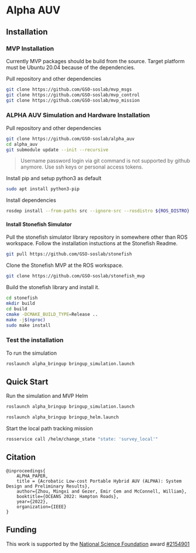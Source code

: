 # Alpha AUV

## Installation

### MVP Installation

Currently MVP packages should be build from the source.
Target platform must be Ubuntu 20.04 because of the dependencies.

Pull repository and other dependencies
```bash
git clone https://github.com/GSO-soslab/mvp_msgs
git clone https://github.com/GSO-soslab/mvp_control
git clone https://github.com/GSO-soslab/mvp_mission
```

### ALPHA AUV Simulation and Hardware Installation

Pull repository and other dependencies
```bash
git clone https://github.com/GSO-soslab/alpha_auv
cd alpha_auv
git submodule update --init --recursive
```
> Username password login via git command is not supported by github anymore. Use ssh keys or personal access tokens.

Install pip and setup python3 as default
```bash
sudo apt install python3-pip
```

Install dependencies
```bash
rosdep install --from-paths src --ignore-src --rosdistro ${ROS_DISTRO} -y
```

#### Install Stonefish Simulator
Pull the stonefish simulator library repository in somewhere other than ROS
workspace. Follow the installation instuctions at the Stonefish Readme.

```bash
git pull https://github.com/GSO-soslab/stonefish
```

Clone the Stonefish MVP at the ROS workspace.
```bash
git clone https://github.com/GSO-soslab/stonefish_mvp
```

Build the stonefish library and install it.

```bash
cd stonefish
mkdir build
cd build
cmake -DCMAKE_BUILD_TYPE=Release ..
make -j$(nproc)
sudo make install
```

### Test the installation
To run the simulation
```bash
roslaunch alpha_bringup bringup_simulation.launch
```

## Quick Start

Run the simulation and MVP Helm

```bash
roslaunch alpha_bringup bringup_simulation.launch
```

```bash
roslaunch alpha_bringup bringup_helm.launch
```

Start the local path tracking mission
```bash
rosservice call /helm/change_state "state: 'survey_local'"
```

## Citation

```
@inproceedings{
    ALPHA_PAPER,
    title = {Acrobatic Low-cost Portable Hybrid AUV (ALPHA): System Design and Preliminary Results},
    author={Zhou, Mingxi and Gezer, Emir Cem and McConnell, William},
    booktitle={OCEANS 2022: Hampton Roads},
    year={2022},
    organization={IEEE}
}
```

## Funding
This work is supported by the [National Science Foundation](https://www.nsf.gov/) award [#2154901](https://www.nsf.gov/awardsearch/showAward?AWD_ID=2154901&HistoricalAwards=false)